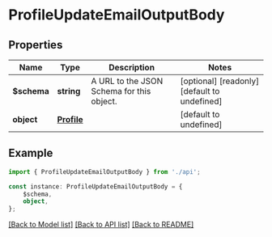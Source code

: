# ProfileUpdateEmailOutputBody


## Properties

Name | Type | Description | Notes
------------ | ------------- | ------------- | -------------
**$schema** | **string** | A URL to the JSON Schema for this object. | [optional] [readonly] [default to undefined]
**object** | [**Profile**](Profile.md) |  | [default to undefined]

## Example

```typescript
import { ProfileUpdateEmailOutputBody } from './api';

const instance: ProfileUpdateEmailOutputBody = {
    $schema,
    object,
};
```

[[Back to Model list]](../README.md#documentation-for-models) [[Back to API list]](../README.md#documentation-for-api-endpoints) [[Back to README]](../README.md)
